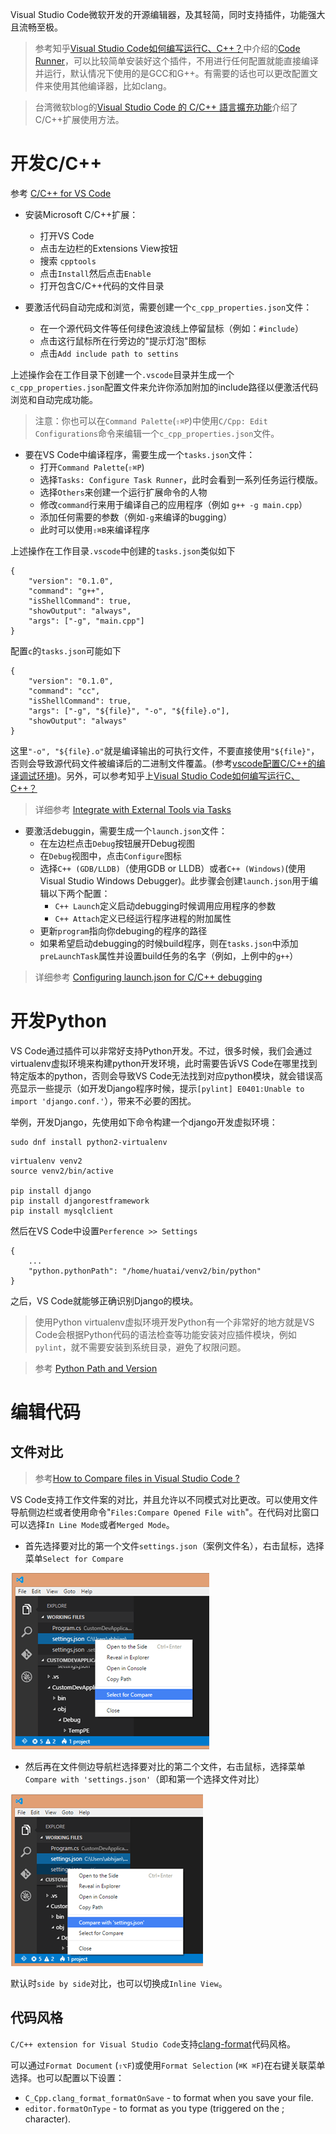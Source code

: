 Visual Studio Code微软开发的开源编辑器，及其轻简，同时支持插件，功能强大且流畅至极。

> 参考知乎[Visual Studio Code如何编写运行C、C++？](https://www.zhihu.com/question/30315894)中介绍的[Code Runner](https://marketplace.visualstudio.com/items?itemName=formulahendry.code-runner)，可以比较简单安装好这个插件，不用进行任何配置就能直接编译并运行，默认情况下使用的是GCC和G++。有需要的话也可以更改配置文件来使用其他编译器，比如clang。

> 台湾微软blog的[Visual Studio Code 的 C/C++ 語言擴充功能](https://blogs.msdn.microsoft.com/msdntaiwan/2016/04/28/clang-extension-to-visual-studio-code/)介绍了C/C++扩展使用方法。

# 开发C/C++

参考 [C/C++ for VS Code](https://code.visualstudio.com/docs/languages/cpp)

* 安装Microsoft C/C++扩展：
  * 打开VS Code
  * 点击左边栏的Extensions View按钮
  * 搜索 `cpptools`
  * 点击`Install`然后点击`Enable`
  * 打开包含C/C++代码的文件目录

* 要激活代码自动完成和浏览，需要创建一个`c_cpp_properties.json`文件：
  * 在一个源代码文件等任何绿色波浪线上停留鼠标（例如：`#include`）
  * 点击这行鼠标所在行旁边的"提示灯泡"图标
  * 点击`Add include path to settins`

上述操作会在工作目录下创建一个`.vscode`目录并生成一个`c_cpp_properties.json`配置文件来允许你添加附加的include路径以便激活代码浏览和自动完成功能。

> 注意：你也可以在`Command Palette`(`⇧⌘P`)中使用`C/Cpp: Edit Configurations`命令来编辑一个`c_cpp_properties.json`文件。

* 要在VS Code中编译程序，需要生成一个`tasks.json`文件：
  * 打开`Command Palette`(`⇧⌘P`)
  * 选择`Tasks: Configure Task Runner`，此时会看到一系列任务运行模版。
  * 选择`Others`来创建一个运行扩展命令的人物
  * 修改`command`行来用于编译自己的应用程序（例如 `g++ -g main.cpp`）
  * 添加任何需要的参数（例如`-g`来编译的bugging）
  * 此时可以使用`⇧⌘B`来编译程序

上述操作在工作目录`.vscode`中创建的`tasks.json`类似如下

```
{
    "version": "0.1.0",
    "command": "g++",
    "isShellCommand": true,
    "showOutput": "always",
    "args": ["-g", "main.cpp"]
}
```

配置`c`的`tasks.json`可能如下

```
{
    "version": "0.1.0",
    "command": "cc",
    "isShellCommand": true,
    "args": ["-g", "${file}", "-o", "${file}.o"],
    "showOutput": "always"
}
```

这里`"-o", "${file}.o"`就是编译输出的可执行文件，不要直接使用`"${file}"`，否则会导致源代码文件被编译后的二进制文件覆盖。(参考[vscode配置C/C++的编译调试环境](http://jacean.github.io/2016/04/04/vscode%E9%85%8D%E7%BD%AEC-C-%E7%9A%84%E7%BC%96%E8%AF%91%E8%B0%83%E8%AF%95%E7%8E%AF%E5%A2%83/))。另外，可以参考知乎上[Visual Studio Code如何编写运行C、C++？](https://www.zhihu.com/question/30315894)

> 详细参考 [Integrate with External Tools via Tasks](https://code.visualstudio.com/docs/editor/tasks)

* 要激活debuggin，需要生成一个`launch.json`文件：
  * 在左边栏点击`Debug`按钮展开Debug视图
  * 在`Debug`视图中，点击`Configure`图标
  * 选择`C++ (GDB/LLDB)`（使用GDB or LLDB）或者`C++ (Windows)`(使用Visual Studio Windows Debugger)。此步骤会创建`launch.json`用于编辑以下两个配置：
    * `C++ Launch`定义启动debugging时候调用应用程序的参数
    * `C++ Attach`定义已经运行程序进程的附加属性
  * 更新`program`指向你debuging的程序的路径
  * 如果希望启动debugging的时候build程序，则在`tasks.json`中添加`preLaunchTask`属性并设置build任务的名字（例如，上例中的`g++`）

> 详细参考 [Configuring launch.json for C/C++ debugging](https://github.com/Microsoft/vscode-cpptools/blob/master/launch.md)

# 开发Python

VS Code通过插件可以非常好支持Python开发。不过，很多时候，我们会通过virtualenv虚拟环境来构建python开发环境，此时需要告诉VS Code在哪里找到特定版本的python，否则会导致VS Code无法找到对应python模块，就会错误高亮显示一些提示（如开发Django程序时候，提示`[pylint] E0401:Unable to import 'django.conf.'`），带来不必要的困扰。

举例，开发Django，先使用如下命令构建一个django开发虚拟环境：

```
sudo dnf install python2-virtualenv
```

```
virtualenv venv2
source venv2/bin/active

pip install django
pip install djangorestframework
pip install mysqlclient
```

然后在VS Code中设置`Perference >> Settings`

```
{
    ...
    "python.pythonPath": "/home/huatai/venv2/bin/python"
}
```

之后，VS Code就能够正确识别Django的模块。

> 使用Python virtualenv虚拟环境开发Python有一个非常好的地方就是VS Code会根据Python代码的语法检查等功能安装对应插件模块，例如 `pylint`，就不需要安装到系统目录，避免了权限问题。

> 参考 [Python Path and Version](https://github.com/DonJayamanne/pythonVSCode/wiki/Python-Path-and-Version)

# 编辑代码

## 文件对比

> 参考[How to Compare files in Visual Studio Code ?](http://dailydotnettips.com/2015/06/04/how-to-compare-files-in-visual-studio-code/)

VS Code支持工作文件案的对比，并且允许以不同模式对比更改。可以使用文件导航侧边栏或者使用命令"`Files:Compare Opened File with`"。在代码对比窗口可以选择`In Line Mode`或者`Merged Mode`。

* 首先选择要对比的第一个文件`settings.json`（案例文件名），右击鼠标，选择菜单`Select for Compare`

![vscode选择对比文件](../../img/develop/mac/vscode_file_compare_1.png)

* 然后再在文件侧边导航栏选择要对比的第二个文件，右击鼠标，选择菜单`Compare with 'settings.json'`（即和第一个选择文件对比）

![vscode选择对比文件](../../img/develop/mac/vscode_file_compare_2.png)

默认时`side by side`对比，也可以切换成`Inline View`。

## 代码风格

`C/C++ extension for Visual Studio Code`支持[clang-format](http://clang.llvm.org/docs/ClangFormat.html)代码风格。

可以通过`Format Document` (`⇧⌥F`)或使用`Format Selection` (`⌘K ⌘F`)在右键关联菜单选择。也可以配置以下设置：

* `C_Cpp.clang_format_formatOnSave` - to format when you save your file.
* `editor.formatOnType` - to format as you type (triggered on the ; character).
